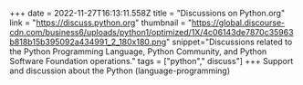+++
date = 2022-11-27T16:13:11.558Z
title = "Discussions on Python.org"
link = "https://discuss.python.org"
thumbnail = "https://global.discourse-cdn.com/business6/uploads/python1/optimized/1X/4c06143de7870c35963b818b15b395092a434991_2_180x180.png"
snippet="Discussions related to the Python Programming Language, Python Community, and Python Software Foundation operations."
tags = ["python"," discuss"]
+++
Support and discussion about the Python (language-programming)
